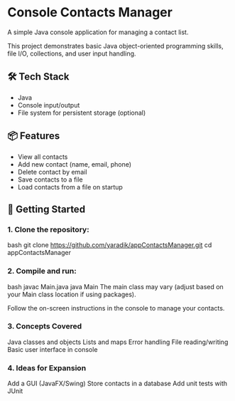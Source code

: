 # Console Contacts Manager

A simple Java console application for managing a contact list.

This project demonstrates basic Java object-oriented programming skills, file I/O, collections, and user input handling.

## 🛠 Tech Stack

- Java
- Console input/output
- File system for persistent storage (optional)

## 📦 Features

- View all contacts
- Add new contact (name, email, phone)
- Delete contact by email
- Save contacts to a file
- Load contacts from a file on startup

## 🚀 Getting Started

### 1. Clone the repository:

bash
git clone https://github.com/yaradik/appContactsManager.git
cd appContactsManager

### 2. Compile and run:

bash
javac Main.java
java Main
The main class may vary (adjust based on your Main class location if using packages).

Follow the on-screen instructions in the console to manage your contacts.

### 3. Concepts Covered

Java classes and objects
Lists and maps
Error handling
File reading/writing
Basic user interface in console

### 4. Ideas for Expansion
Add a GUI (JavaFX/Swing)
Store contacts in a database
Add unit tests with JUnit

